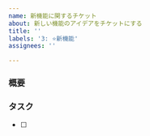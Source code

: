 ```yaml
---
name: 新機能に関するチケット
about: 新しい機能のアイデアをチケットにする
title: ''
labels: '3: ⭐新機能'
assignees: ''

---
```


### 概要
<!-- アイデアの簡単な説明、できるようになること -->


<!-- 以下任意 -->
### タスク
<!-- その機能を作るために必要なタスク -->
- [ ]
